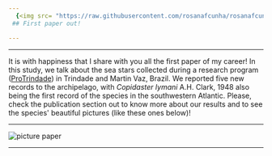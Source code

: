 ```yaml
---
  {<img src= "https://raw.githubusercontent.com/rosanafcunha/rosanafcunha/master/static/media/trindade.png" alt="paper" title="Sea_star" width="65" height="96" />} 
 ## First paper out!

---
```


---

It is with happiness that I share with you all the first paper of my career! In this study, we talk about the sea stars collected during a research program 
([ProTrindade](https://www.marinha.mil.br/secirm/sites/www.marinha.mil.br.secirm/files/publicacoes/protrindade/protrindade-10anos.pdf)) in Trindade and Martin Vaz, 
Brazil. We reported five new records to the archipelago, with _Copidaster lymani_ A.H. Clark, 1948 also being the first record of the species in the southwestern Atlantic. 
Please, check the publication section out to know more about our results and to see the species' beautiful pictures (like these ones below)! 

---
![picture paper](https://raw.githubusercontent.com/rosanafcunha/rosanafcunha/master/static/media/trindade.png "Paper 2020")

---
